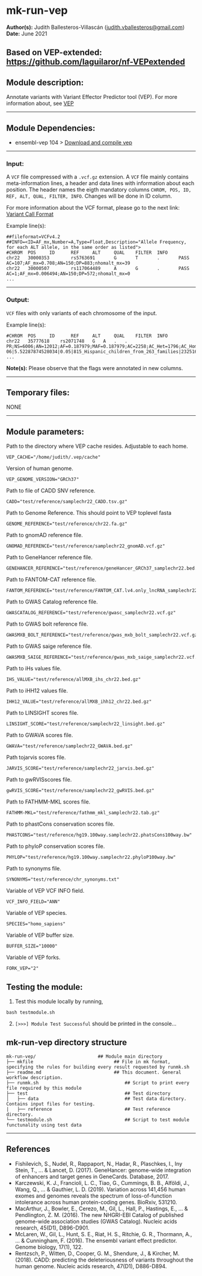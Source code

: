 # mk-run-vep
**Author(s):** Judith Ballesteros-Villascán (judith.vballesteros@gmail.com)  
**Date:** June 2021

Based on VEP-extended: https://github.com/Iaguilaror/nf-VEPextended
---

## Module description:
Annotate variants with Variant Effector Predictor tool (VEP).
For more information about, see [VEP](https://www.ensembl.org/info/docs/tools/vep/index.html)

---

## Module Dependencies:
* ensembl-vep 104 >
[Download and compile vep](http://www.ensembl.org/info/docs/tools/vep/script/vep_download.html)

---

### Input:

A `VCF` file compressed with a `.vcf.gz` extension. A `VCF` file mainly contains meta-information lines, a header and data lines with information about each position. The header names the eigth mandatory columns `CHROM, POS, ID, REF, ALT, QUAL, FILTER, INFO`. Changes will be done in ID column.

For more information about the VCF format, please go to the next link: [Variant Call Format](https://www.internationalgenome.org/wiki/Analysis/Variant%20Call%20Format/vcf-variant-call-format-version-40/)


Example line(s):
```
##fileformat=VCFv4.2
##INFO=<ID=AF_mx,Number=A,Type=Float,Description="Allele Frequency, for each ALT allele, in the same order as listed">
#CHROM  POS     ID      REF     ALT     QUAL    FILTER  INFO
chr22   30000353        rs5763691       G       T       .       PASS    AC=107;AF_mx=0.708;AN=150;DP=883;nhomalt_mx=39
chr22   30000507        rs117064489     A       G       .       PASS    AC=1;AF_mx=0.006494;AN=150;DP=572;nhomalt_mx=0
...
```

---

### Output:

`VCF` files with only variants of each chromosome of the input.

Example line(s):  

```
#CHROM  POS     ID      REF     ALT     QUAL    FILTER  INFO
chr22	35777618	rs2071748	G	A	.	.	PR;NS=6006;AN=12012;AF=0.187979;MAF=0.187979;AC=2258;AC_Het=1796;AC_Hom=462;AC_Hemi=0;HWE=0.117718;ExcHet=0.948145;ANN=A|intron_variant|MODIFIER|HMOX1|ENSG00000100292|Transcript|ENST00000216117.8|protein_coding||1/4|ENST00000216117.8:c.23+429G>A|||||||rs2071748||1||SNV|HGNC|5013|YES|Ensembl|1||chr22:g.35777618G>A|0.4906|0.6407|0.2911|0.4891|0.3817|0.5429|0.6407|AFR|||1|||||||||||1.07283|0.182115|Promoter/Enhancer%3Bgenehancer_id=GH22J035376%3Bconnected_gene=HMOX1%3Bscore=264.64%3Bconnected_gene=NONHSAG033802.2%3Bscore=250.67%3Bconnected_gene=HMGXB4%3Bscore=32.45%3Bconnected_gene=MCM5%3Bscore=23.26%3Bconnected_gene=TOM1%3Bscore=13.67%3Bconnected_gene=APOL6%3Bscore=7.04%3Bconnected_gene=ENSG00000282041%3Bscore=0.67%3Bconnected_gene=AB905429%3Bscore=0.67||||||||||rs2071748||HMOX1|HMOX1|3e-06|5.52287874528034|0.05|815_Hispanic_children_from_263_families|23251661||||||||||||0.074934|2.27042|0.9993611|-3.42499995231628|0
...
```

**Note(s):**
Please observe that the flags were annotated in new columns.

---

## Temporary files:
NONE

---


## Module parameters:
Path to the directory where VEP cache resides. Adjustable to each home.
```
VEP_CACHE="/home/judith/.vep/cache"
```
Version of human genome.
```
VEP_GENOME_VERSION="GRCh37"
```
Path to file of CADD SNV reference.
```
CADD="test/reference/samplechr22_CADD.tsv.gz"
```

Path to Genome Reference. This should point to VEP toplevel fasta
```
GENOME_REFERENCE="test/reference/chr22.fa.gz"
```
Path to gnomAD reference file.
```
GNOMAD_REFERENCE="test/reference/samplechr22_gnomAD.vcf.gz"
```
Path to GeneHancer reference file.
```
GENEHANCER_REFERENCE="test/reference/geneHancer_GRCh37_samplechr22.bed.gz"
```
Path to FANTOM-CAT reference file.
```
FANTOM_REFERENCE="test/reference/FANTOM_CAT.lv4.only_lncRNA_samplechr22.bed.gz"
```
Path to GWAS Catalog reference file.
```
GWASCATALOG_REFERENCE="test/reference/gwasc_samplechr22.vcf.gz"
```
Path to GWAS bolt reference file.
```
GWASMXB_BOLT_REFERENCE="test/reference/gwas_mxb_bolt_samplechr22.vcf.gz"
```
Path to GWAS saige reference file.
```
GWASMXB_SAIGE_REFERENCE="test/reference/gwas_mxb_saige_samplechr22.vcf.gz"
```
Path to iHs values file.
```
IHS_VALUE="test/reference/allMXB_ihs_chr22.bed.gz"
```
Path to iHH12 values file.
```
IHH12_VALUE="test/reference/allMXB_ihh12_chr22.bed.gz"
```
Path to LINSIGHT scores file.
```
LINSIGHT_SCORE="test/reference/samplechr22_linsight.bed.gz"
```
Path to GWAVA scores file.
```
GWAVA="test/reference/samplechr22_GWAVA.bed.gz"
```
Path tojarvis scores file.
```
JARVIS_SCORE="test/reference/samplechr22_jarvis.bed.gz"
```
Path to gwRVISscores file.
```
gwRVIS_SCORE="test/reference/samplechr22_gwRVIS.bed.gz"
```
Path to FATHMM-MKL scores file.
```
FATHMM-MKL="test/reference/fathmm_mkl_samplechr22.tab.gz"
```
Path to phastCons conservation scores file.
```
PHASTCONS="test/reference/hg19.100way.samplechr22.phatsCons100way.bw"
```
Path to phyloP conservation scores file.
```
PHYLOP="test/reference/hg19.100way.samplechr22.phyloP100way.bw"
```
Path to synonyms file.
```
SYNONYMS="test/reference/chr_synonyms.txt"
```
Variable of VEP VCF INFO field.
```
VCF_INFO_FIELD="ANN"
```
Variable of VEP species.
```
SPECIES="homo_sapiens"
```
Variable of VEP buffer size.
```
BUFFER_SIZE="10000"
```
Variable of VEP forks.
```
FORK_VEP="2"
```

## Testing the module:

1. Test this module locally by running,
```
bash testmodule.sh
```

2. `[>>>] Module Test Successful` should be printed in the console...

## mk-run-vep directory structure

````
mk-run-vep/					      ## Module main directory
├── mkfile								## File in mk format, specifying the rules for building every result requested by runmk.sh
├── readme.md							## This document. General workflow description.
├── runmk.sh								## Script to print every file required by this module
├── test									## Test directory
│   ├── data								## Test data directory. Contains input files for testing.
|   ├── reference							## Test reference directory.
└── testmodule.sh							## Script to test module functunality using test data
````
---

## References
* Fishilevich, S., Nudel, R., Rappaport, N., Hadar, R., Plaschkes, I., Iny Stein, T., ... & Lancet, D. (2017). GeneHancer: genome-wide integration of enhancers and target genes in GeneCards. Database, 2017.
* Karczewski, K. J., Francioli, L. C., Tiao, G., Cummings, B. B., Alföldi, J., Wang, Q., ... & Gauthier, L. D. (2019). Variation across 141,456 human exomes and genomes reveals the spectrum of loss-of-function intolerance across human protein-coding genes. BioRxiv, 531210.
* MacArthur, J., Bowler, E., Cerezo, M., Gil, L., Hall, P., Hastings, E., ... & Pendlington, Z. M. (2016). The new NHGRI-EBI Catalog of published genome-wide association studies (GWAS Catalog). Nucleic acids research, 45(D1), D896-D901.
* McLaren, W., Gil, L., Hunt, S. E., Riat, H. S., Ritchie, G. R., Thormann, A., ... & Cunningham, F. (2016). The ensembl variant effect predictor. Genome biology, 17(1), 122.
* Rentzsch, P., Witten, D., Cooper, G. M., Shendure, J., & Kircher, M. (2018). CADD: predicting the deleteriousness of variants throughout the human genome. Nucleic acids research, 47(D1), D886-D894.
